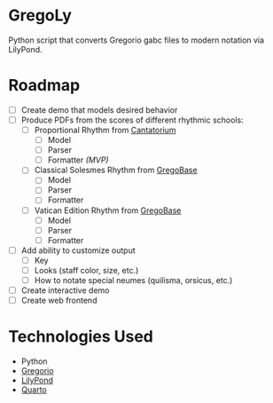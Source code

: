 # GregoLy

Python script that converts Gregorio gabc files to modern notation via LilyPond.

# Roadmap

- [ ] Create demo that models desired behavior
- [ ] Produce PDFs from the scores of different rhythmic schools:
  - [ ] Proportional Rhythm from [Cantatorium](https://cantatorium.com)
    - [ ] Model
    - [ ] Parser
    - [ ] Formatter *(MVP)*
  - [ ] Classical Solesmes Rhythm from [GregoBase](https://gregobase.selapa.net)
    - [ ] Model
    - [ ] Parser
    - [ ] Formatter
  - [ ] Vatican Edition Rhythm from [GregoBase](https://gregobase.selapa.net)
    - [ ] Model
    - [ ] Parser
    - [ ] Formatter
- [ ] Add ability to customize output
  - [ ] Key
  - [ ] Looks (staff color, size, etc.)
  - [ ] How to notate special neumes (quilisma, orsicus, etc.)
- [ ] Create interactive demo
- [ ] Create web frontend

# Technologies Used

- Python
- [Gregorio](https://gregorio-project.github.io)
- [LilyPond](https://lilypond.org)
- [Quarto](https://quarto.org/)
